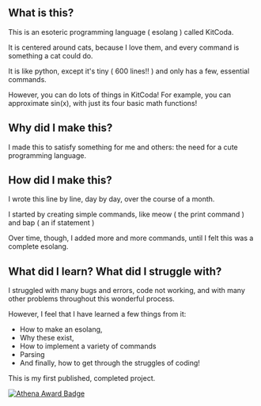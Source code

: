 What is this?
-

This is an esoteric programming language ( esolang ) called KitCoda. 

It is centered around cats, because I love them, and every command is something a cat could do. 

It is like python, except it's tiny ( 600 lines!! ) and only has a few, essential commands.

However, you can do lots of things in KitCoda! For example, you can approximate sin(x), with just its four basic math functions!

Why did I make this?
-

I made this to satisfy something for me and others: the need for a cute programming language.

How did I make this?
-

I wrote this line by line, day by day, over the course of a month.

I started by creating simple commands, like meow ( the print command ) and bap ( an if statement )

Over time, though, I added more and more commands, until I felt this was a complete esolang.

What did I learn? What did I struggle with?
-

I struggled with many bugs and errors, code not working, and with many other problems throughout this wonderful process.

However, I feel that I have learned a few things from it:
- How to make an esolang,
- Why these exist,
- How to implement a variety of commands
- Parsing
- And finally, how to get through the struggles of coding!

This is my first published, completed project.

[![Athena Award Badge](https://img.shields.io/endpoint?url=https%3A%2F%2Faward.athena.hackclub.com%2Fapi%2Fbadge)](https://award.athena.hackclub.com?utm_source=readme)
